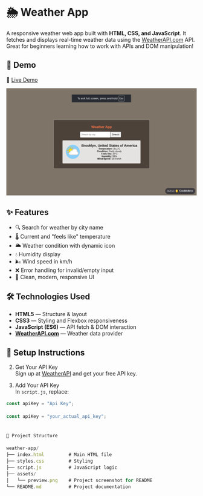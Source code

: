 # 🌦️ Weather App

A responsive weather web app built with **HTML, CSS, and JavaScript**. It fetches and displays real-time weather data using the [WeatherAPI.com](https://www.weatherapi.com/) API. Great for beginners learning how to work with APIs and DOM manipulation!

## 📸 Demo

🚀 [Live Demo](https://www.codedex.io/68pgEVgKw7iOgLcd6IBQ/live)

![Weather App Screenshot](assets/preview.png)

## ✨ Features

- 🔍 Search for weather by city name  
- 🌡️ Current and "feels like" temperature  
- 🌥️ Weather condition with dynamic icon  
- 💧 Humidity display  
- 🌬️ Wind speed in km/h  
- ❌ Error handling for invalid/empty input  
- 🎨 Clean, modern, responsive UI

## 🛠️ Technologies Used

- **HTML5** — Structure & layout  
- **CSS3** — Styling and Flexbox responsiveness  
- **JavaScript (ES6)** — API fetch & DOM interaction  
- **[WeatherAPI.com](https://www.weatherapi.com/)** — Weather data provider

## 🔑 Setup Instructions

2. Get Your API Key  
Sign up at [WeatherAPI](https://www.weatherapi.com/) and get your free API key.

3. Add Your API Key  
In `script.js`, replace:

```js
const apiKey = "Api Key";

const apiKey = "your_actual_api_key";


📁 Project Structure

weather-app/
├── index.html         # Main HTML file
├── styles.css         # Styling
├── script.js          # JavaScript logic
├── assets/
│   └── preview.png    # Project screenshot for README
└── README.md          # Project documentation
